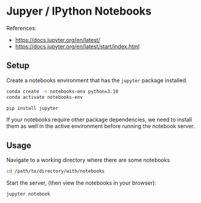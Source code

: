 
# Jupyer / IPython Notebooks

References:

  + https://docs.jupyter.org/en/latest/
  + https://docs.jupyter.org/en/latest/start/index.html

## Setup

Create a notebooks environment that has the `jupyter` package installed.

```sh
conda create -n notebooks-env python=3.10
conda activate notebooks-env
```

```sh
pip install jupyter
```

If your notebooks require other package dependencies, we need to install them as well in the active environment before running the notebook server.

## Usage

Navigate to a working directory where there are some notebooks

```sh
cd /path/to/directory/with/notebooks

```

Start the server, (then view the notebooks in your browser):

```sh
jupyter notebook
```
